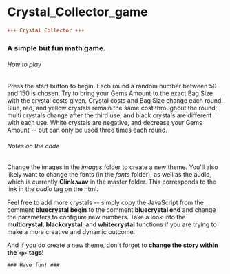 # Crystal_Collector_game
```diff
+++ Crystal Collector +++
```

### A simple but fun math game. 

###### How to play

Press the start button to begin. Each round a random number between 50 and 150 is chosen. Try to bring your Gems Amount to the exact Bag Size with the crystal costs given. Crystal costs and Bag Size change each round. Blue, red, and yellow crystals remain the same cost throughout the round; multi crystals change after the third use, and black crystals are different with each use. White crystals are negative, and decrease your Gems Amount -- but can only be used three times each round.

###### Notes on the code

Change the images in the *images* folder to create a new theme. You'll also likely want to change the fonts (in the *fonts* folder), as well as the audio, which is currently **Clink.wav** in the master folder. This corresponds to the link in the *audio* tag on the html.

Feel free to add more crystals -- simply copy the JavaScript from the comment **bluecrystal begin** to the comment **bluecrystal end** and change the parameters to configure new numbers. Take a look into the **multicrystal**, **blackcrystal**, and **whitecrystal** functions if you are trying to make a more creative and dynamic outcome.

And if you do create a new theme, don't forget to **change the story within the `<p>` tags**!

```diff
### Have fun! ###
```